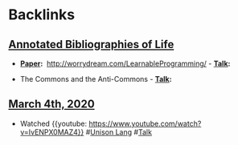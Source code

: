 
# Backlinks
## [Annotated Bibliographies of Life](<Annotated Bibliographies of Life.md>)
- **[Paper](<Paper.md>):**  http://worrydream.com/LearnableProgramming/
                    - **[Talk](<Talk.md>):**

- The Commons and the Anti-Commons
                    - **[Talk](<Talk.md>):**

## [March 4th, 2020](<March 4th, 2020.md>)
- Watched {{youtube: https://www.youtube.com/watch?v=IvENPX0MAZ4}} #[Unison Lang](<Unison Lang.md>) #[Talk](<Talk.md>)

